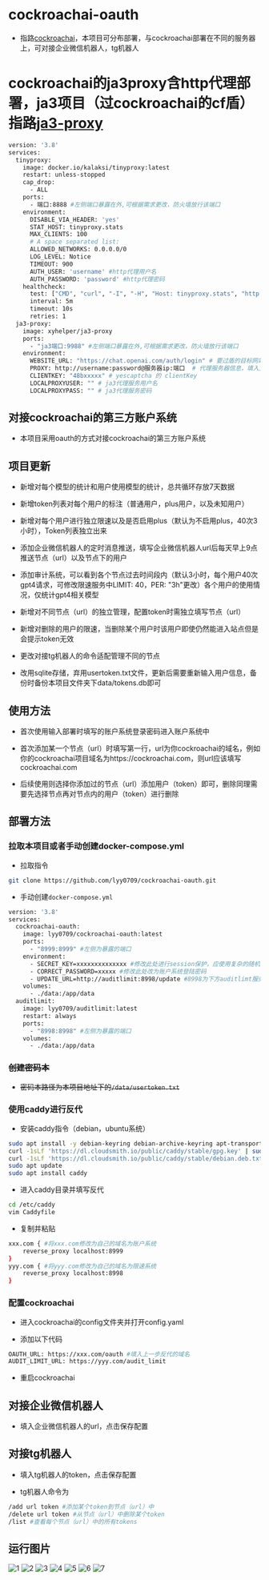 # cockroachai-oauth

- 指路[cockroachai](https://github.com/cockroachai/cockroachai)，本项目可分布部署，与cockroachai部署在不同的服务器上，可对接企业微信机器人，tg机器人

# cockroachai的ja3proxy含http代理部署，ja3项目（过cockroachai的cf盾）指路[ja3-proxy](https://github.com/cockroachai/ja3-proxy)

```bash
version: '3.8'
services:
  tinyproxy:
    image: docker.io/kalaksi/tinyproxy:latest
    restart: unless-stopped
    cap_drop:
      - ALL
    ports:
      - 端口:8888 #左侧端口暴露在外,可根据需求更改，防火墙放行该端口
    environment:
      DISABLE_VIA_HEADER: 'yes'
      STAT_HOST: tinyproxy.stats
      MAX_CLIENTS: 100
      # A space separated list:
      ALLOWED_NETWORKS: 0.0.0.0/0
      LOG_LEVEL: Notice
      TIMEOUT: 900
      AUTH_USER: 'username' #http代理用户名
      AUTH_PASSWORD: 'password' #http代理密码
    healthcheck:
      test: ["CMD", "curl", "-I", "-H", "Host: tinyproxy.stats", "http://localhost:8888"]
      interval: 5m
      timeout: 10s
      retries: 1
  ja3-proxy:
    image: xyhelper/ja3-proxy
    ports:
      - "ja3端口:9988" #左侧端口暴露在外,可根据需求更改，防火墙放行该端口
    environment:
      WEBSITE_URL: "https://chat.openai.com/auth/login" # 要过盾的目标网站
      PROXY: http://username:password@服务器ip:端口  # 代理服务器信息，填入上方的http代理用户名和密码
      CLIENTKEY: "48bxxxxx" # yescaptcha 的 clientKey
      LOCALPROXYUSER: "" # ja3代理服务用户名
      LOCALPROXYPASS: "" # ja3代理服务密码
```

## 对接cockroachai的第三方账户系统

- 本项目采用oauth的方式对接cockroachai的第三方账户系统

## 项目更新

- 新增对每个模型的统计和用户使用模型的统计，总共循环存放7天数据

- 新增token列表对每个用户的标注（普通用户，plus用户，以及未知用户）

- 新增对每个用户进行独立限速以及是否启用plus（默认为不启用plus，40次3小时），Token列表独立出来

- 添加企业微信机器人的定时消息推送，填写企业微信机器人url后每天早上9点推送节点（url）以及节点下的用户

- 添加审计系统，可以看到各个节点过去时间段内（默认3小时，每个用户40次gpt4请求，可修改限速服务中LIMIT: 40，PER: "3h"更改）各个用户的使用情况，仅统计gpt4相关模型

- 新增对不同节点（url）的独立管理，配置token时需独立填写节点（url）

- 新增对删除的用户的限速，当删除某个用户时该用户即使仍然能进入站点但是会提示token无效

- 更改对接tg机器人的命令适配管理不同的节点

- 改用sqlite存储，弃用usertoken.txt文件，更新后需要重新输入用户信息，备份时备份本项目文件夹下data/tokens.db即可

## 使用方法

- 首次使用输入部署时填写的账户系统登录密码进入账户系统中

- 首次添加某一个节点（url）时填写第一行，url为你cockroachai的域名，例如你的cockroachai项目域名为https://cockroachai.com，则url应该填写cockroachai.com

- 后续使用则选择你添加过的节点（url）添加用户（token）即可，删除同理需要先选择节点再对节点内的用户（token）进行删除

## 部署方法

### 拉取本项目或者手动创建docker-compose.yml

- 拉取指令

```bash
git clone https://github.com/lyy0709/cockroachai-oauth.git
```

- 手动创建``` docker-compose.yml ```
  
```bash
version: '3.8'
services:
  cockroachai-oauth:
    image: lyy0709/cockroachai-oauth:latest
    ports:
      - "8999:8999" #左侧为暴露的端口
    environment:
      - SECRET_KEY=xxxxxxxxxxxxxx #修改此处进行session保护，应使用复杂的随机值
      - CORRECT_PASSWORD=xxxxx #修改此处改为账户系统登陆密码
	  - UPDATE_URL=http://auditlimit:8998/update #8998为下方auditlimt服务的端口
    volumes:
      - ./data:/app/data
  auditlimit:
    image: lyy0709/auditlimit:latest
    restart: always
    ports:
      - "8998:8998" #左侧为暴露的端口
    volumes:
      - ./data:/app/data
```

### ~~创建密码本~~

- ~~密码本路径为本项目地址下的``` /data/usertoken.txt ```~~
  
### 使用caddy进行反代

- 安装caddy指令（debian，ubuntu系统）

```bash
sudo apt install -y debian-keyring debian-archive-keyring apt-transport-https
curl -1sLf 'https://dl.cloudsmith.io/public/caddy/stable/gpg.key' | sudo gpg --dearmor -o /usr/share/keyrings/caddy-stable-archive-keyring.gpg
curl -1sLf 'https://dl.cloudsmith.io/public/caddy/stable/debian.deb.txt' | sudo tee /etc/apt/sources.list.d/caddy-stable.list
sudo apt update
sudo apt install caddy
```

- 进入caddy目录并填写反代

```bash
cd /etc/caddy
vim Caddyfile
```

- 复制并粘贴

```bash
xxx.com { #将xxx.com修改为自己的域名为账户系统
    reverse_proxy localhost:8999
}
yyy.com { #将yyy.com修改为自己的域名为限速系统
    reverse_proxy localhost:8998
}
```

### 配置cockroachai

- 进入cockroachai的config文件夹并打开config.yaml

- 添加以下代码

```bash
OAUTH_URL: https://xxx.com/oauth #填入上一步反代的域名
AUDIT_LIMIT_URL: https://yyy.com/audit_limit
```

- 重启cockroachai

## 对接企业微信机器人

- 填入企业微信机器人的url，点击保存配置

## 对接tg机器人

- 填入tg机器人的token，点击保存配置

- tg机器人命令为

```bash
/add url token #添加某个token到节点（url）中
/delete url token #从节点（url）中删除某个token
/list #查看每个节点（url）中的所有tokens
```

## 运行图片


![1](https://img.lyy0709.xyz/i/2024/03/19/154619.webp)
![2](https://img.lyy0709.xyz/i/2024/03/19/154706.webp)
![3](https://img.lyy0709.xyz/i/2024/03/19/154754.webp)
![4](https://img.lyy0709.xyz/i/2024/03/19/154817.webp)
![5](https://img.lyy0709.xyz/i/2024/03/19/154847.webp)
![6](https://img.lyy0709.xyz/i/2024/03/10/180936.webp)
![7](https://img.lyy0709.xyz/i/2024/03/10/180936_1.webp)

